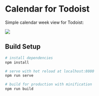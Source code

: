 # Calendar for Todoist

Simple calendar week view for Todoist:

<img src="https://mariuskaz.github.io/images/calendar.png" />


## Build Setup

``` bash
# install dependencies
npm install

# serve with hot reload at localhost:8080
npm run serve

# build for production with minification
npm run build
```
